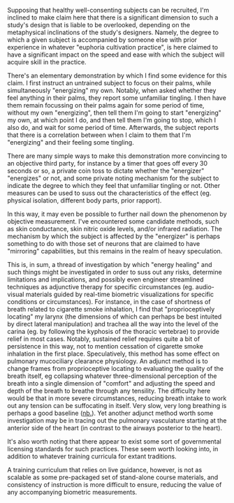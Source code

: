 Supposing that healthy well-consenting subjects can be recruited, I'm inclined to make claim here that there is a significant dimension to such a study's design that is liable to be overlooked, depending on the metaphysical inclinations of the study's designers. Namely, the degree to which a given subject is accompanied by someone else with prior experience in whatever "euphoria cultivation practice", is here claimed to have a significant impact on the speed and ease with which the subject will acquire skill in the practice.

There's an elementary demonstration by which I find some evidence for this claim. I first instruct an untrained subject to focus on their palms, while simultaneously "energizing" my own. Notably, when asked whether they feel anything in their palms, they report some unfamiliar tingling. I then have them remain focussing on their palms again for some period of time, without my own "energizing", then tell them I'm going to start "energizing" my own, at which point I do, and then tell them I'm going to stop, which I also do, and wait for some period of time. Afterwards, the subject reports that there is a correlation between when I claim to them that I'm "energizing" and their feeling some tingling.

There are many simple ways to make this demonstration more convincing to an objective third party, for instance by a timer that goes off every 30 seconds or so, a private coin toss to dictate whether the "energizer" "energizes" or not, and some private noting mechanism for the subject to indicate the degree to which they feel that unfamiliar tingling or not. Other measures can be used to suss out the characteristics of the effect (eg. physical isolation, different body parts, prior rapport).

In this way, it may even be possible to further nail down the phenomenon by objective measurement. I've encountered some candidate methods, such as skin conductance, skin nitric oxide levels, and/or infrared radiation. The mechanism by which the subject is affected by the "energizer" is perhaps something to do with those set of neurons that are claimed to have "mirroring" capabilities, but this remains in the realm of heavy speculation.

This is, in sum, a thread of investigation by which "energy healing" and such things might be investigated in order to suss out any risks, determine limitations and implications, and possibly even engineer streamlined techniques as adjunctive therapy for specific circumstances (eg. audio-visual materials guided by real-time biometric visualizations for specific conditions or circumstances). For instance, in the case of shortness of breath related to cigarette smoke inhalation, I find that "proprioceptively locating" my larynx (the dimensions of which can perhaps be best intuited by direct lateral manipulation) and trachea all the way into the level of the carina (eg. by following the kyphosis of the thoracic vertebrae) to provide relief in most cases. Notably, sustained relief requires quite a bit of persistence in this way, not to mention cessation of cigarette smoke inhalation in the first place. Speculatively, this method has some effect on pulmonary mucociliary clearance physiology. An adjunct method is to change frames from proprioceptive locating to evaluating the quality of the breath itself, eg collapsing whatever three-dimensional perception of the breath into a single dimension of "comfort" and adjusting the speed and depth of the breath to breathe through any tensility. The difficulty here would be that in more severe circumstances, reducing breath intake to work out any tension can be suffocating in itself. Very slow, very long breathing is perhaps a good baseline ([nb.](https://pubmed.ncbi.nlm.nih.gov/31572221/)). Yet another adjunct method worth some investigation may be in tracing out the pulmonary vasculature starting at the anterior side of the heart (in contrast to the airways posterior to the heart).

It's also worth noting that there appear to exist some sort of governmental licensing standards for such practices. These seem worth looking into, in addition to whatever training curricula for extant traditions.

A training curriculum that relies on live guidance, however, is not as scalable as some pre-packaged set of stand-alone course materials, and consistency of instruction is more difficult to ensure, reducing the value of any accompanying biometric measurements.
